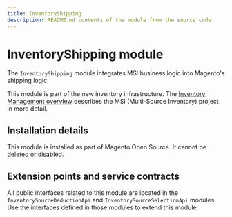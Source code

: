 ```yaml
---
title: InventoryShipping
description: README.md contents of the module from the source code
---
```


# InventoryShipping module

The `InventoryShipping` module integrates MSI business logic into Magento's shipping logic.

This module is part of the new inventory infrastructure. The
[Inventory Management overview](https://developer.adobe.com/commerce/webapi/rest/inventory/)
describes the MSI (Multi-Source Inventory) project in more detail.

## Installation details

This module is installed as part of Magento Open Source. It cannot be deleted or disabled.

## Extension points and service contracts

All public interfaces related to this module are located in the `InventorySourceDeductionApi` and
`InventorySourceSelectionApi` modules.
Use the interfaces defined in those modules to extend this module.
